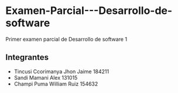 # Examen-Parcial---Desarrollo-de-software
Primer examen parcial de Desarrollo de software 1


## Integrantes

* Tincusi Ccorimanya Jhon Jaime           184211
* Sandi Mamani Alex                       131015
* Champi Puma William Ruiz                154632

